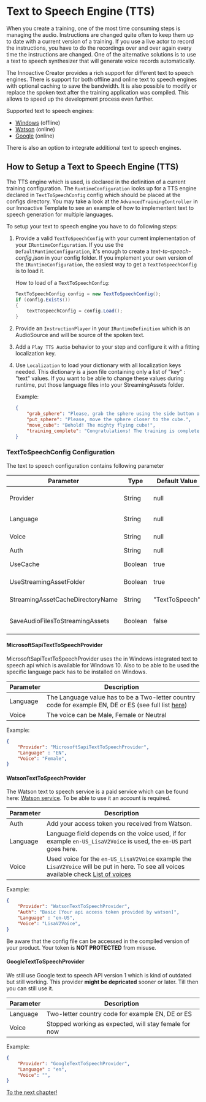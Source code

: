# Text to Speech Engine (TTS)

When you create a training, one of the most time consuming steps is managing the audio. Instructions are changed quite often to keep them up to date with a current version of a training. If you use a live actor to record the instructions, you have to do the recordings over and over again every time the instructions are changed. One of the alternative solutions is to use a text to speech synthesizer that will generate voice records automatically. 

The Innoactive Creator provides a rich support for different text to speech engines. There is support for both offline and online text to speech engines with optional caching to save the bandwidth. It is also possible to modify or replace the spoken text after the training application was compiled. This allows to speed up the development process even further.

Supported text to speech engines:

* [Windows](#microsoftsapitexttospeechprovider) (offline)
* [Watson](#watsontexttospeechprovider) (online)
* [Google](#googletexttospeechprovider) (online)

There is also an option to integrate additional text to speech engines.

## How to Setup a Text to Speech Engine (TTS)

The TTS engine which is used, is declared in the definition of a current training configuration. The `RuntimeConfiguration` looks up for a TTS engine declared in `TextToSpeechConfig` config which should be placed at the configs directory. You may take a look at the `AdvancedTrainingController` in our Innoactive Template to see an example of how to implementent text to speech generation for multiple languages.

To setup your text to speech engine you have to do following steps:

1. Provide a valid `TextToSpeechConfig` with your current implementation of your `IRuntimeConfiguration`. If you use the `DefaultRuntimeConfiguration`, it's enough to create a _text-to-speech-config.json_ in your config folder. If you implement your own version of the `IRuntimeConfiguration`, the easiest way to get a `TextToSpeechConfig` is to load it.
    
    How to load of a `TextToSpeechConfig`:
    ```csharp
    TextToSpeechConfig config = new TextToSpeechConfig();
    if (config.Exists())
    {
        textToSpeechConfig = config.Load();
    }
    ```
2. Provide an `InstructionPlayer` in your `IRuntimeDefinition` which is an AudioSource and will be source of the spoken text.
3. Add a `Play TTS Audio` behavior to your step and configure it with a fitting localization key.
4. Use `Localization` to load your dictionary with all localization keys needed. This dictionary is a json file containing only a list of "key" : "text" values. If you want to be able to change these values during runtime, put those language files into your StreamingAssets folder. 

    Example:
    ```json
    {
        "grab_sphere": "Please, grab the sphere using the side button of your controller.",
        "put_sphere": "Please, move the sphere closer to the cube.",
        "move_cube": "Behold! The mighty flying cube!",
        "training_complete": "Congratulations! The training is complete."
    }
    ```

### TextToSpeechConfig Configuration

The text to speech configuration contains following parameter

Parameter | Type | Default Value | Required | Description
--- | --- | --- | --- | ---
 Provider | String | null | Yes | Name of the provider used, out of the box supported `GoogleTextToSpeechProvider`,`WatsonTextToSpeechProvider`, `MicrosoftSapiTextToSpeechProvider`
Language | String | null | Yes | Language which should be used, depends on the chosen provider.
Voice | String | null | Yes | Voice that should be used, depends on the chosen provider.
Auth | String | null | No | Used to authenticate at the provider, if required.
UseCache | Boolean | true | No | Will cache the audio files to prevent redownloading it everytime.
UseStreamingAssetFolder | Boolean | true | No | Will use the StreamingAsset folder as additional place to keep the cached audio files.
StreamingAssetCacheDirectoryName | String | "TextToSpeech" | No | Subfolder of the StreamingAsset path used to store the files.
SaveAudioFilesToStreamingAssets | Boolean | false | No | Triggers the engine to store the created audio files in the StreamingAsset folder, used for creating the default audio files.

#### MicrosoftSapiTextToSpeechProvider

MicrosoftSapiTextToSpeechProvider uses the in Windows integrated text to speech api which is available for Windows 10. Also to be able to be used the specific language pack has to be installed on Windows.

Parameter | Description
--- | ---
Language | The Language value has to be a Two-letter country code for example EN, DE or ES (see full list [here](https://en.wikipedia.org/wiki/ISO_3166-1))
Voice | The voice can be Male, Female or Neutral


Example:
```json
{
    "Provider": "MicrosoftSapiTextToSpeechProvider",
    "Language" : "EN",
    "Voice": "Female",
}
```

#### WatsonTextToSpeechProvider

The Watson text to speech service is a paid service which can be found here: [Watson service](https://www.ibm.com/watson/services/text-to-speech/). To be able to use it an account is required.

Parameter | Description
--- | ---
Auth | Add your access token you received from Watson.
Language | Language field depends on the voice used, if for example `en-US_LisaV2Voice` is used, the `en-US` part goes here.
Voice | Used voice for the `en-US_LisaV2Voice` example the `LisaV2Voice` will be put in here. To see all voices available check [List of voices](https://cloud.ibm.com/apidocs/text-to-speech#list-voices)


Example:
```json
{
    "Provider": "WatsonTextToSpeechProvider",
    "Auth": "Basic [Your api access token provided by watson]",
    "Language" : "en-US",
    "Voice": "LisaV2Voice",
}
```

Be aware that the config file can be accessed in the compiled version of your product. Your token is **NOT PROTECTED** from misuse.

#### GoogleTextToSpeechProvider

We still use Google text to speech API version 1 which is kind of outdated but still working. This provider **might be depricated** sooner or later. Till then you can still use it.

Parameter | Description
--- | ---
Language | Two-letter country code for example EN, DE or ES
Voice | Stopped working as expected, will stay female for now

Example:
```json
{
    "Provider": "GoogleTextToSpeechProvider",
    "Language" : "en",
    "Voice": "",
}
```

[To the next chapter!](11-dependency-manager.md)